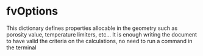 # fvOptions
This dictionary defines properties allocable in the geometry such as
porosity value, temperature limiters, etc… It is enough writing the
document to have valid the criteria on the calculations, no need to run
a command in the terminal